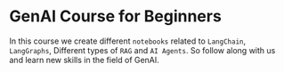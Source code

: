 # **GenAI Course for Beginners**

In this course we create different `notebooks` related to `LangChain`, `LangGraphs`, Different types of `RAG` and `AI Agents`. So follow along with us and learn new skills in the field of GenAI.

